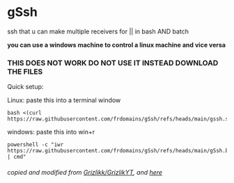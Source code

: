 # gSsh
ssh that u can make multiple receivers for || in bash AND batch

**you can use a windows machine to control a linux machine and vice versa**

### THIS DOES NOT WORK DO NOT USE IT INSTEAD DOWNLOAD THE FILES
Quick setup:

Linux: paste this into a terminal window
```
bash <(curl https://raw.githubusercontent.com/frdomains/gSsh/refs/heads/main/gssh.sh)
```
windows: paste this into win+r
```
powershell -c "iwr https://raw.githubusercontent.com/frdomains/gSsh/refs/heads/main/gSsh.bat | cmd"
```
###### copied and modified from [Grizlikk/GrizlikYT](https://github.com/Grizlikk/GrizlikYT/blob/noice/Videa/Rozd%C3%ADl%20mezi%2032%20a%2064%20bitov%C3%BDm%20Windowsem/Vys%C3%ADla%C4%8D.bat), and [here](https://github.com/Grizlikk/GrizlikYT/blob/noice/Videa/Rozd%C3%ADl%20mezi%2032%20a%2064%20bitov%C3%BDm%20Windowsem/P%C5%99ij%C3%ADma%C4%8D.bat)
